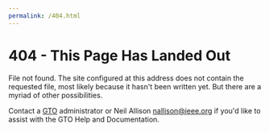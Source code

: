 ```yaml
---
permalink: /404.html
---
```


# 404 - This Page Has Landed Out

File not found.  The site configured at this address does not contain the requested file, most likely because it hasn't been written yet.  But there are a myriad of other possibilities.

Contact a [GTO](https://canterburyglidingclub.nz/gto) administrator or Neil Allison nallison@ieee.org if you'd like to assist with the GTO Help and Documentation.